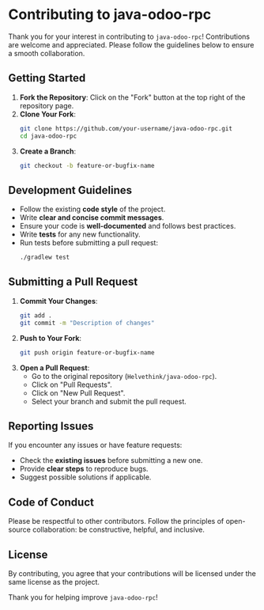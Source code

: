 # Contributing to java-odoo-rpc

Thank you for your interest in contributing to `java-odoo-rpc`! Contributions are welcome and appreciated. Please follow the guidelines below to ensure a smooth collaboration.

## Getting Started

1. **Fork the Repository**: Click on the "Fork" button at the top right of the repository page.
2. **Clone Your Fork**:
   ```sh
   git clone https://github.com/your-username/java-odoo-rpc.git
   cd java-odoo-rpc
   ```
3. **Create a Branch**:
   ```sh
   git checkout -b feature-or-bugfix-name
   ```

## Development Guidelines

- Follow the existing **code style** of the project.
- Write **clear and concise commit messages**.
- Ensure your code is **well-documented** and follows best practices.
- Write **tests** for any new functionality.
- Run tests before submitting a pull request:
  ```sh
  ./gradlew test
  ```

## Submitting a Pull Request

1. **Commit Your Changes**:
   ```sh
   git add .
   git commit -m "Description of changes"
   ```
2. **Push to Your Fork**:
   ```sh
   git push origin feature-or-bugfix-name
   ```
3. **Open a Pull Request**:
   - Go to the original repository (`Helvethink/java-odoo-rpc`).
   - Click on "Pull Requests".
   - Click on "New Pull Request".
   - Select your branch and submit the pull request.

## Reporting Issues

If you encounter any issues or have feature requests:
- Check the **existing issues** before submitting a new one.
- Provide **clear steps** to reproduce bugs.
- Suggest possible solutions if applicable.

## Code of Conduct

Please be respectful to other contributors. Follow the principles of open-source collaboration: be constructive, helpful, and inclusive.

## License

By contributing, you agree that your contributions will be licensed under the same license as the project.

Thank you for helping improve `java-odoo-rpc`!

